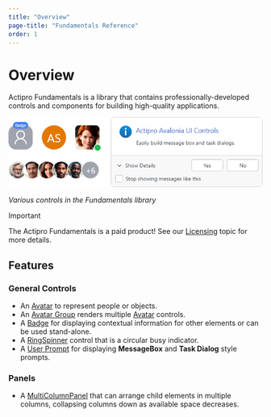 ```yaml
---
title: "Overview"
page-title: "Fundamentals Reference"
order: 1
---
```

# Overview

Actipro Fundamentals is a library that contains professionally-developed controls and components for building high-quality applications.

![Screenshot](images/overview.png)

*Various controls in the Fundamentals library*

> [!IMPORTANT]
> The Actipro Fundamentals is a paid product!  See our [Licensing](../licensing.md) topic for more details.

## Features

### General Controls

- An [Avatar](controls/avatar.md) to represent people or objects.
- An [Avatar Group](controls/avatar-group.md) renders multiple [Avatar](controls/avatar.md) controls.
- A [Badge](controls/badge.md) for displaying contextual information for other elements or can be used stand-alone.
- A [RingSpinner](controls/progress-spinners.md) control that is a circular busy indicator.
- A [User Prompt](user-prompt/index.md) for displaying **MessageBox** and **Task Dialog** style prompts.

### Panels

- A [MultiColumnPanel](xref:@ActiproUIRoot.Controls.MultiColumnPanel) that can arrange child elements in multiple columns, collapsing columns down as available space decreases.